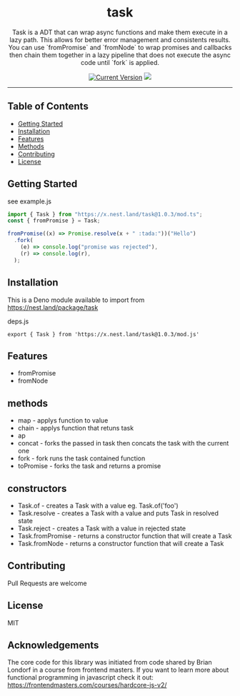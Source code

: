 <h1 align="center">task</h1>
<p align="center">Task is a ADT that can wrap async functions and make them execute in a lazy path. This allows for better error management and consistents results. You can use `fromPromise` and `fromNode` to wrap promises and callbacks then chain them together in a lazy pipeline that does not execute the async code until `fork` is applied.</a>
</p>
<p align="center">
  <a href="https://github.com/hyper63/task/tags/"><img src="https://img.shields.io/github/v/tag/hyper63/task.svg?sort=semver" alt="Current Version" /></a>
  <img src="https://github.com/hyper63/task/workflows/.github/workflows/deno.yml/badge.svg" />

</p>

---

## Table of Contents

- [Getting Started](#getting-started)
- [Installation](#installation)
- [Features](#features)
- [Methods](#methods)
- [Contributing](#contributing)
- [License](#license)

## Getting Started

see example.js

```js
import { Task } from "https://x.nest.land/task@1.0.3/mod.ts";
const { fromPromise } = Task;

fromPromise((x) => Promise.resolve(x + " :tada:"))("Hello")
  .fork(
    (e) => console.log("promise was rejected"),
    (r) => console.log(r),
  );
```

## Installation

This is a Deno module available to import from https://nest.land/package/task

deps.js

```
export { Task } from 'https://x.nest.land/task@1.0.3/mod.js'
```

## Features

- fromPromise
- fromNode

## methods

- map - applys function to value
- chain - applys function that retuns task
- ap
- concat - forks the passed in task then concats the task with the current one
- fork - fork runs the task contained function
- toPromise - forks the task and returns a promise

## constructors

- Task.of - creates a Task with a value eg. Task.of('foo')
- Task.resolve - creates a Task with a value and puts Task in resolved state
- Task.reject - creates a Task with a value in rejected state
- Task.fromPromise - returns a constructor function that will create a Task
- Task.fromNode - returns a constructor function that will create a Task

## Contributing

Pull Requests are welcome

## License

MIT

## Acknowledgements

The core code for this library was initiated from code shared by Brian Londorf
in a course from frontend masters. If you want to learn more about functional
programming in javascript check it out:
https://frontendmasters.com/courses/hardcore-js-v2/
